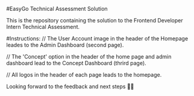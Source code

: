 #EasyGo Technical Assessment Solution

This is the repository containing the solution to 
the Frontend Developer Intern Technical Assessment.

#Instructions:
// The User Account image in the header of the Homepage 
leades to the Admin Dashboard (second page).

// The 'Concept' option in the header of the home page and 
admin dashboard lead to the Concept Dashboard (thrird page).

// All logos in the header of each page leads to the homepage.

Looking forward to the feedback and next steps 🚀💫